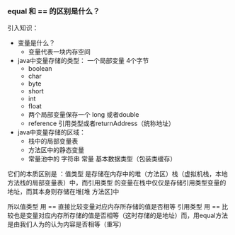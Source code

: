 ### equal 和 == 的区别是什么？

引入知识：
+ 变量是什么？
    - 变量代表一块内存空间
+ java中变量存储的类型： 一个局部变量 4个字节
    - boolean
    - char
    - byte
    - short
    - int
    - float
    - 两个局部变量保存一个 long 或者double
    - reference 引用类型或者returnAddress（统称地址）
 + java中变量存储的区域：
    - 栈中的局部变量表
    - 方法区中的静态变量
    - 常量池中的 字符串 常量 基本数据类型（包装类缓存）


它们的本质区别是 ：值类型 是存储在内存中的堆（方法区）栈（虚拟机栈，本地方法栈的局部变量表）中，而引用类型 的变量在栈中仅仅是存储引用类型变量的地址，而其本身则存储在堆[堆 方法区]中

所以值类型    用 == 直接比较变量对应内存所存储的值是否相等
    引用类型  用 == 比较也是变量对应内存所存储的值是否相等（这时存储的是地址）而，用equal方法 是由我们人为的认为内容是否相等（重写）
